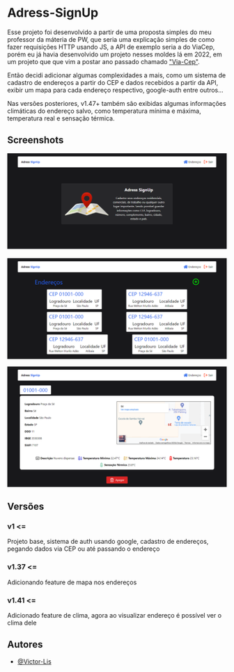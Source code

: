 # Adress-SignUp
Esse projeto foi desenvolvido a partir de uma proposta simples do meu professor da máteria de PW, que seria uma explicação simples de como fazer requisições HTTP usando JS, a API de exemplo seria a do ViaCep, porém eu já havia desenvolvido um projeto nesses moldes lá em 2022, em um projeto que que vim a postar ano passado chamado ["Via-Cep"](https://github.com/Victor-Lis/ViaCep).


Então decidi adicionar algumas complexidades a mais, como um sistema de cadastro de endereços a partir do CEP e dados recebidos a partir da API, exibir um mapa para cada endereço respectivo, google-auth entre outros...


Nas versões posteriores, v1.47+ também são exibidas algumas informações climáticas do endereço salvo, como temperatura mínima e máxima, temperatura real e sensação térmica.

## Screenshots

![home](src/assets/project-images/home.png)

![adresses](src/assets/project-images/adresses.png)

![adress](src/assets/project-images/adress.png)

## Versões 

### v1 <=
Projeto base, sistema de auth usando google, cadastro de endereços, pegando dados via CEP ou até passando o endereço

### v1.37 <=
Adicionando feature de mapa nos endereços

### v1.41 <=
Adicionado feature de clima, agora ao visualizar endereço é possível ver o clima dele

## Autores
- [@Victor-Lis]("https://github.com/Victor-Lis")
